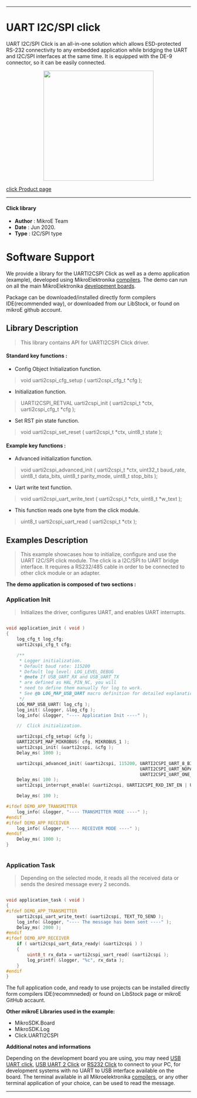 
---
# UART I2C/SPI click

UART I2C/SPI Click is an all-in-one solution which allows ESD-protected RS-232 connectivity to any embedded application while bridging the UART and I2C/SPI interfaces at the same time. It is equipped with the DE-9 connector, so it can be easily connected.

<p align="center">
  <img src="https://download.mikroe.com/images/click_for_ide/uarti2cspi_click.png" height=300px>
</p>


[click Product page](https://www.mikroe.com/uart-i2cspi-click)

---


#### Click library 

- **Author**        : MikroE Team
- **Date**          : Jun 2020.
- **Type**          : I2C/SPI type


# Software Support

We provide a library for the UARTI2CSPI Click 
as well as a demo application (example), developed using MikroElektronika 
[compilers](https://shop.mikroe.com/compilers). 
The demo can run on all the main MikroElektronika [development boards](https://shop.mikroe.com/development-boards).

Package can be downloaded/installed directly form compilers IDE(recommended way), or downloaded from our LibStock, or found on mikroE github account. 

## Library Description

> This library contains API for UARTI2CSPI Click driver.

#### Standard key functions :

- Config Object Initialization function.
> void uarti2cspi_cfg_setup ( uarti2cspi_cfg_t *cfg ); 
 
- Initialization function.
> UARTI2CSPI_RETVAL uarti2cspi_init ( uarti2cspi_t *ctx, uarti2cspi_cfg_t *cfg );

- Set RST pin state function.
> void uarti2cspi_set_reset ( uarti2cspi_t *ctx, uint8_t state );


#### Example key functions :

- Advanced initialization function.
> void uarti2cspi_advanced_init ( uarti2cspi_t *ctx, uint32_t baud_rate, uint8_t data_bits, uint8_t parity_mode, uint8_t stop_bits );
 
- Uart write text function.
> void uarti2cspi_uart_write_text ( uarti2cspi_t *ctx, uint8_t *w_text );

- This function reads one byte from the click module.
> uint8_t uarti2cspi_uart_read ( uarti2cspi_t *ctx );

## Examples Description

> This example showcases how to initialize, configure and use the UART I2C/SPI click module. 
> The click is a I2C/SPI to UART bridge interface. It requires a RS232/485 cable in order to be 
> connected to other click module or an adapter.

**The demo application is composed of two sections :**

### Application Init 

> Initializes the driver, configures UART, and enables UART interrupts. 

```c

void application_init ( void )
{
    log_cfg_t log_cfg;
    uarti2cspi_cfg_t cfg;

    /** 
     * Logger initialization.
     * Default baud rate: 115200
     * Default log level: LOG_LEVEL_DEBUG
     * @note If USB_UART_RX and USB_UART_TX 
     * are defined as HAL_PIN_NC, you will 
     * need to define them manually for log to work. 
     * See @b LOG_MAP_USB_UART macro definition for detailed explanation.
     */
    LOG_MAP_USB_UART( log_cfg );
    log_init( &logger, &log_cfg );
    log_info( &logger, "---- Application Init ----" );

    //  Click initialization.

    uarti2cspi_cfg_setup( &cfg );
    UARTI2CSPI_MAP_MIKROBUS( cfg, MIKROBUS_1 );
    uarti2cspi_init( &uarti2cspi, &cfg );
    Delay_ms( 1000 );

    uarti2cspi_advanced_init( &uarti2cspi, 115200, UARTI2CSPI_UART_8_BIT_DATA, 
                                                   UARTI2CSPI_UART_NOPARITY,
                                                   UARTI2CSPI_UART_ONE_STOPBIT );
    Delay_ms( 100 );
    uarti2cspi_interrupt_enable( &uarti2cspi, UARTI2CSPI_RXD_INT_EN | UARTI2CSPI_THR_EMPTY_INT_EN );

    Delay_ms( 100 );

#ifdef DEMO_APP_TRANSMITTER
    log_info( &logger, "---- TRANSMITTER MODE ----" );
#endif
#ifdef DEMO_APP_RECEIVER
    log_info( &logger, "---- RECEIVER MODE ----" );
#endif
    Delay_ms( 1000 );
}
  
```

### Application Task

> Depending on the selected mode, it reads all the received data or sends the desired message every 2 seconds.

```c

void application_task ( void )
{
#ifdef DEMO_APP_TRANSMITTER
    uarti2cspi_uart_write_text( &uarti2cspi, TEXT_TO_SEND );
    log_info( &logger, "---- The message has been sent ----" );
    Delay_ms( 2000 );
#endif
#ifdef DEMO_APP_RECEIVER
    if ( uarti2cspi_uart_data_ready( &uarti2cspi ) )
    {
        uint8_t rx_data = uarti2cspi_uart_read( &uarti2cspi );
        log_printf( &logger, "%c", rx_data );
    }
#endif
} 

```

The full application code, and ready to use projects can be  installed directly form compilers IDE(recommneded) or found on LibStock page or mikroE GitHub accaunt.

**Other mikroE Libraries used in the example:** 

- MikroSDK.Board
- MikroSDK.Log
- Click.UARTI2CSPI

**Additional notes and informations**

Depending on the development board you are using, you may need 
[USB UART click](https://shop.mikroe.com/usb-uart-click), 
[USB UART 2 Click](https://shop.mikroe.com/usb-uart-2-click) or 
[RS232 Click](https://shop.mikroe.com/rs232-click) to connect to your PC, for 
development systems with no UART to USB interface available on the board. The 
terminal available in all Mikroelektronika 
[compilers](https://shop.mikroe.com/compilers), or any other terminal application 
of your choice, can be used to read the message.



---
